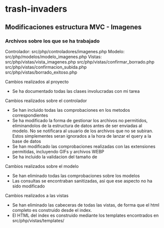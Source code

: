 # trash-invaders

## Modificaciones estructura MVC - Imagenes

### Archivos sobre los que se ha trabajado

Controlador: 
    src/php/controladores/imagenes.php
Modelo: 
    src/php/modelos/modelo_imagenes.php
Vistas: 
    src/php/vistas/vista_imagenes.php
    src/php/vistas/confirmar_borrado.php
    src/php/vistas/confirmacion_subida.php
    src/php/vistas/borrado_exitoso.php

Cambios realizados al proyecto 

- Se ha documentado todas las clases involucradas con mi tarea

Cambios realizados sobre el controlador

- Se han incluido todas las comprobaciones en los metodos correspondientes
- Se ha modificado la forma de gestionar los archivos no permitidos, eliminandolos de la estructura de datos antes de ser enviadas al modelo. 
    No se notificara al usuario de los archivos que no se subiran. Estos simplementes seran ignorados a la hora de lanzar el query a la base de datos
- Se han modificado las comprobaciones realizadas con las extensiones permitidas, incluyendo GIFs y archivos WEBP
- Se ha incluido la validacion del tamaño de 

Cambios realizados sobre el modelo

- Se han eliminado todas las comprobaciones sobre los modelos
- Las consultas se encontraban sanitizadas, asi que ese aspecto no ha sido modificado

Cambios realizados a las vistas

- Se han eliminado las cabeceras de todas las vistas, de forma que el html completo es construido desde el index.
- El HTML del index es construido mediante los templates encontrados en src/php/vistas/templates/